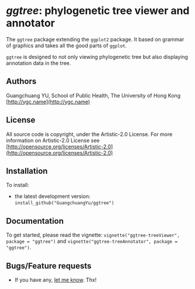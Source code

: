 #  __*ggtree*__: phylogenetic tree viewer and annotator

The `ggtree` package extending the `ggplot2` package. It based on grammar of graphics and takes all the good parts of `ggplot`. 

`ggtree` is designed to not only viewing phylogenetic tree but also displaying annotation data in the tree. 

## Authors ##

Guangchuang YU, School of Public Health, The University of Hong Kong [http://ygc.name](http://ygc.name)

## License ##

All source code is copyright, under the Artistic-2.0 License.
For more information on Artistic-2.0 License see [http://opensource.org/licenses/Artistic-2.0](http://opensource.org/licenses/Artistic-2.0)

## Installation ##

To install:
 * the latest development version: `install_github("GuangchuangYu/ggtree")`

## Documentation ##

To get started, please read the vignette: `vignette("ggtree-treeViewer", package = "ggtree")` and `vignette("ggtree-treeAnnotator", package = "ggtree")`.

## Bugs/Feature requests ##

 - If you have any, [let me know](https://github.com/GuangchuangYu/ggtree/issues). Thx!


